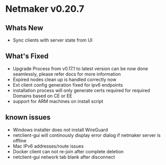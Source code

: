 
# Netmaker v0.20.7

## Whats New
- Sync clients with server state from UI

## What's Fixed
- Upgrade Process from v0.17.1 to latest version can be now done seamlessly, please refer docs for more information
- Expired nodes clean up is handled correctly now
- Ext client config generation fixed for ipv6 endpoints
- installation process will only generate certs required for required Domains based on CE or EE
- support for ARM machines on install script
     
## known issues
- Windows installer does not install WireGuard
- netclient-gui will continously display error dialog if netmaker server is offline
- Mac IPv6 addresses/route issues
- Docker client can not re-join after complete deletion
- netclient-gui network tab blank after disconnect


